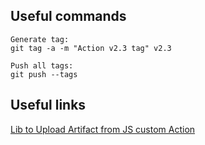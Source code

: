 ## Useful commands
```
Generate tag:
git tag -a -m "Action v2.3 tag" v2.3

Push all tags:
git push --tags
```

## Useful links
[Lib to Upload Artifact from JS custom Action](https://github.com/actions/toolkit/tree/@actions/artifact@1.1.1/packages/artifact)   
